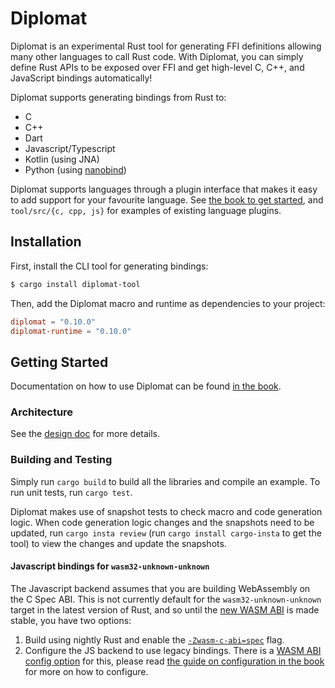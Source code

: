 # Diplomat
Diplomat is an experimental Rust tool for generating FFI definitions allowing many other languages to call Rust code. With Diplomat, you can simply define Rust APIs to be exposed over FFI and get high-level C, C++, and JavaScript bindings automatically!

Diplomat supports generating bindings from Rust to:
- C
- C++
- Dart
- Javascript/Typescript
- Kotlin (using JNA)
- Python (using [nanobind](https://nanobind.readthedocs.io/en/latest/index.html))

Diplomat supports languages through a plugin interface that makes it easy to add support for your favourite language. See [the book to get started](https://rust-diplomat.github.io/diplomat/developer.html), and `tool/src/{c, cpp, js}` for examples of existing language plugins.

## Installation
First, install the CLI tool for generating bindings:
```bash
$ cargo install diplomat-tool
```

Then, add the Diplomat macro and runtime as dependencies to your project:
```toml
diplomat = "0.10.0"
diplomat-runtime = "0.10.0"
```

## Getting Started

Documentation on how to use Diplomat can be found [in the book](https://rust-diplomat.github.io/diplomat/).

### Architecture
See the [design doc](docs/design_doc.md) for more details.

### Building and Testing
Simply run `cargo build` to build all the libraries and compile an example. To run unit tests, run `cargo test`.

Diplomat makes use of snapshot tests to check macro and code generation logic. When code generation logic changes and the snapshots need to be updated, run `cargo insta review` (run `cargo install cargo-insta` to get the tool) to view the changes and update the snapshots.

#### Javascript bindings for `wasm32-unknown-unknown`
The Javascript backend assumes that you are building WebAssembly on the C Spec ABI. This is not currently default for the `wasm32-unknown-unknown` target in the latest version of Rust, and so until the [new WASM ABI](https://blog.rust-lang.org/2025/04/04/c-abi-changes-for-wasm32-unknown-unknown/) is made stable, you have two options:

1. Build using nightly Rust and enable the [`-Zwasm-c-abi=spec`](https://doc.rust-lang.org/stable/unstable-book/compiler-flags/wasm-c-abi.html) flag.
1. Configure the JS backend to use legacy bindings. There is a [WASM ABI config option](https://github.com/rust-diplomat/diplomat/blob/main/tool/src/js/mod.rs) for this, please read [the guide on configuration in the book](https://rust-diplomat.github.io/diplomat/config) for more on how to configure.